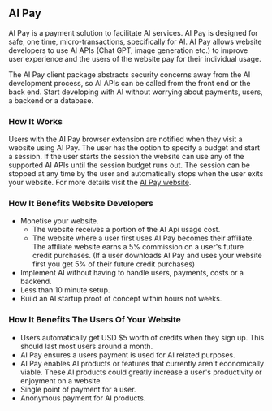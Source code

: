 ## AI Pay
AI Pay is a payment solution to facilitate Al services. AI Pay is designed for safe, one time, micro-transactions, specifically for AI. AI Pay allows website developers to use AI APIs (Chat GPT, image generation etc.) to improve user experience and the users of the website pay for their individual usage.

The AI Pay client package abstracts security concerns away from the AI development process, so AI APIs can be called from the front end or the back end. Start developing with AI without worrying about payments, users, a backend or a database.

### How It Works
Users with the AI Pay browser extension are notified when they visit a website using AI Pay. The user has the option to specify a budget and start a session. If the user starts the session the website can use any of the supported AI APIs until the session budget runs out. The session can be stopped at any time by the user and automatically stops when the user exits your website. For more details visit the [AI Pay website](https://www.joinaipay.com).

### How It Benefits Website Developers
- Monetise your website.
  - The website receives a portion of the AI Api usage cost.
  - The website where a user first uses AI Pay becomes their affiliate. The affiliate website earns a 5% commission on a user's future credit purchases. (If a user downloads AI Pay and uses your website first you get 5% of their future credit purchases)
- Implement AI without having to handle users, payments, costs or a backend.
- Less than 10 minute setup.
- Build an AI startup proof of concept within hours not weeks.

### How It Benefits The Users Of Your Website
- Users automatically get USD $5 worth of credits when they sign up. This should last most users around a month. 
- AI Pay ensures a users payment is used for AI related purposes.
- AI Pay enables AI products or features that currently aren't economically viable. These AI products could greatly increase a user's productivity or enjoyment on a website.
- Single point of payment for a user.
- Anonymous payment for AI products.
